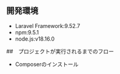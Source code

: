 ## 開発環境

- Laravel Framework:9.52.7
- npm:9.5.1
- node.js:v18.16.0

##　プロジェクトが実行されるまでのフロー
- Composerのインストール
